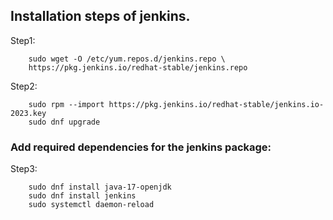 ## Installation steps of jenkins.

   Step1:
  
        sudo wget -O /etc/yum.repos.d/jenkins.repo \
        https://pkg.jenkins.io/redhat-stable/jenkins.repo
        
   Step2:
   
        sudo rpm --import https://pkg.jenkins.io/redhat-stable/jenkins.io-2023.key
        sudo dnf upgrade
        
###  Add required dependencies for the jenkins package:

   Step3:
   
        sudo dnf install java-17-openjdk
        sudo dnf install jenkins
        sudo systemctl daemon-reload

